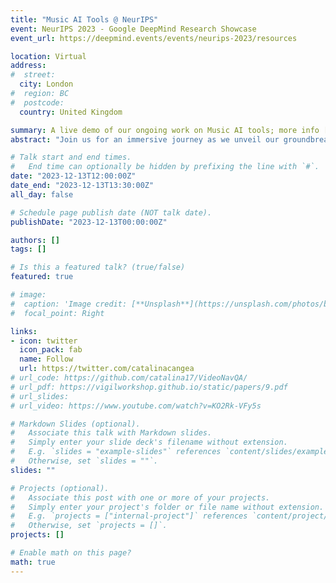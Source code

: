 ```yaml
---
title: "Music AI Tools @ NeurIPS"
event: NeurIPS 2023 - Google DeepMind Research Showcase
event_url: https://deepmind.events/events/neurips-2023/resources

location: Virtual
address:
#  street: 
  city: London
#  region: BC
#  postcode: 
  country: United Kingdom

summary: A live demo of our ongoing work on Music AI tools; more info [here](https://deepmind.google/discover/blog/transforming-the-future-of-music-creation/).
abstract: "Join us for an immersive journey as we unveil our groundbreaking AI music generation models. Discover how they seamlessly weave together captivating vocals, thought-provoking lyrics, and rich background tracks. Let us explore the transformative power of AI in music, empowering creativity and unlocking new artistic horizons."

# Talk start and end times.
#   End time can optionally be hidden by prefixing the line with `#`.
date: "2023-12-13T12:00:00Z"
date_end: "2023-12-13T13:30:00Z"
all_day: false

# Schedule page publish date (NOT talk date).
publishDate: "2023-12-13T00:00:00Z"

authors: []
tags: []

# Is this a featured talk? (true/false)
featured: true

# image:
#  caption: 'Image credit: [**Unsplash**](https://unsplash.com/photos/bzdhc5b3Bxs)'
#  focal_point: Right

links:
- icon: twitter
  icon_pack: fab
  name: Follow
  url: https://twitter.com/catalinacangea
# url_code: https://github.com/catalina17/VideoNavQA/
# url_pdf: https://vigilworkshop.github.io/static/papers/9.pdf
# url_slides: 
# url_video: https://www.youtube.com/watch?v=KO2Rk-VFy5s

# Markdown Slides (optional).
#   Associate this talk with Markdown slides.
#   Simply enter your slide deck's filename without extension.
#   E.g. `slides = "example-slides"` references `content/slides/example-slides.md`.
#   Otherwise, set `slides = ""`.
slides: ""

# Projects (optional).
#   Associate this post with one or more of your projects.
#   Simply enter your project's folder or file name without extension.
#   E.g. `projects = ["internal-project"]` references `content/project/deep-learning/index.md`.
#   Otherwise, set `projects = []`.
projects: []

# Enable math on this page?
math: true
---
```


